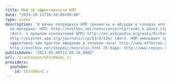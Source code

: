 ```yaml
---
title: Миф об эффективности НЛП
date: "2019-10-11T16:10:09+08:00"
type: video
description: 'О вечно плодящихся НЛП тренингах и абсурде в головах нлп-шников. Ссылки
  на материал: НЛП: http://evolkov.net/nonscience/nlp/roads.k.about.nlp.html http://www.guardian.co.uk/lifeandstyle/2006/may/20/weekend.jonronson1
  (Англ. о прошлом основателей НЛП) http://en.wikipedia.org/wiki/Richard_Bandler#Corine_Christensen_case
  http://psycnet.apa.org/journals/ccp/53/4/526/ (Англ. НЛП уменьшает тревогу менее
  эффективно чем простое ожидание в течении часа) http://www.effecton.ru/645.html
  http://evolkov.net/skepdic/neurolin.html 25 Кадр: http://www.repiev.ru/articles/25frame.htm'
publishdate: "2013-05-08T12:40:34.000Z"
url: /trashsmash/S57s09unC_s/
providers:
  youtube:
    id: S57s09unC_s
---
```

